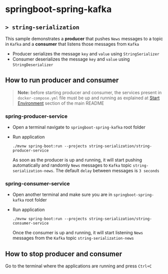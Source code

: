 # springboot-spring-kafka
## `> string-serialization`

This sample demonstrates a **producer** that pushes `News` messages to a topic in `Kafka` and a **consumer** that listens those messages from `Kafka`
- Producer serializes the message `key` and `value` using `StringSerializer`
- Consumer deserializes the message `key` and `value` using `StringDeserializer`

## How to run producer and consumer

> **Note:** before starting producer and consumer, the services present in `docker-compose.yml` file must be up and running as explained at [Start Environment](https://github.com/ivangfr/springboot-spring-kafka#start-environment) section of the main README

### spring-producer-service

- Open a terminal navigate to `springboot-spring-kafka` root folder

- Run application
  ```
  ./mvnw spring-boot:run --projects string-serialization/string-producer-service
  ```

  As soon as the producer is up and running, it will start pushing automatically and randomly `News` messages to `Kafka` topic `string-serialization-news`. The default `delay` between messages is `3 seconds`

### spring-consumer-service

- Open another terminal and make sure you are in `springboot-spring-kafka` root folder

- Run application
  ```
  ./mvnw spring-boot:run --projects string-serialization/string-consumer-service
  ```

  Once the consumer is up and running, it will start listening `News` messages from the `Kafka` topic `string-serialization-news`

## How to stop producer and consumer

Go to the terminal where the applications are running and press `Ctrl+C`